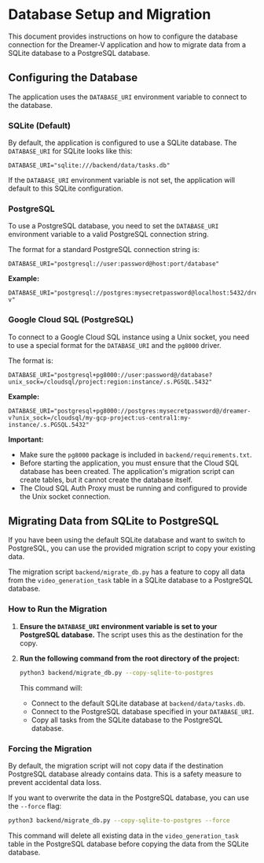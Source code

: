 # Database Setup and Migration

This document provides instructions on how to configure the database connection for the Dreamer-V application and how to migrate data from a SQLite database to a PostgreSQL database.

## Configuring the Database

The application uses the `DATABASE_URI` environment variable to connect to the database.

### SQLite (Default)

By default, the application is configured to use a SQLite database. The `DATABASE_URI` for SQLite looks like this:

```
DATABASE_URI="sqlite:///backend/data/tasks.db"
```

If the `DATABASE_URI` environment variable is not set, the application will default to this SQLite configuration.

### PostgreSQL

To use a PostgreSQL database, you need to set the `DATABASE_URI` environment variable to a valid PostgreSQL connection string.

The format for a standard PostgreSQL connection string is:

```
DATABASE_URI="postgresql://user:password@host:port/database"
```

**Example:**

```
DATABASE_URI="postgresql://postgres:mysecretpassword@localhost:5432/dreamer-v"
```

### Google Cloud SQL (PostgreSQL)

To connect to a Google Cloud SQL instance using a Unix socket, you need to use a special format for the `DATABASE_URI` and the `pg8000` driver.

The format is:

```
DATABASE_URI="postgresql+pg8000://user:password@/database?unix_sock=/cloudsql/project:region:instance/.s.PGSQL.5432"
```

**Example:**

```
DATABASE_URI="postgresql+pg8000://postgres:mysecretpassword@/dreamer-v?unix_sock=/cloudsql/my-gcp-project:us-central1:my-instance/.s.PGSQL.5432"
```

**Important:** 
*   Make sure the `pg8000` package is included in `backend/requirements.txt`.
*   Before starting the application, you must ensure that the Cloud SQL database has been created. The application's migration script can create tables, but it cannot create the database itself.
*   The Cloud SQL Auth Proxy must be running and configured to provide the Unix socket connection.

## Migrating Data from SQLite to PostgreSQL

If you have been using the default SQLite database and want to switch to PostgreSQL, you can use the provided migration script to copy your existing data.

The migration script `backend/migrate_db.py` has a feature to copy all data from the `video_generation_task` table in a SQLite database to a PostgreSQL database.

### How to Run the Migration

1.  **Ensure the `DATABASE_URI` environment variable is set to your PostgreSQL database.** The script uses this as the destination for the copy.

2.  **Run the following command from the root directory of the project:**

    ```bash
    python3 backend/migrate_db.py --copy-sqlite-to-postgres
    ```

    This command will:
    *   Connect to the default SQLite database at `backend/data/tasks.db`.
    *   Connect to the PostgreSQL database specified in your `DATABASE_URI`.
    *   Copy all tasks from the SQLite database to the PostgreSQL database.

### Forcing the Migration

By default, the migration script will not copy data if the destination PostgreSQL database already contains data. This is a safety measure to prevent accidental data loss.

If you want to overwrite the data in the PostgreSQL database, you can use the `--force` flag:

```bash
python3 backend/migrate_db.py --copy-sqlite-to-postgres --force
```

This command will delete all existing data in the `video_generation_task` table in the PostgreSQL database before copying the data from the SQLite database.
